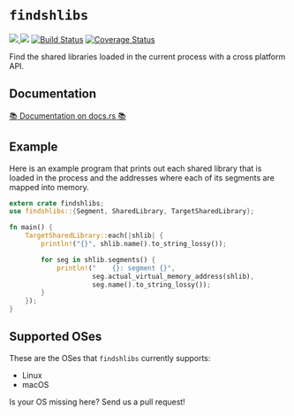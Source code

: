 # `findshlibs`

[![](http://meritbadge.herokuapp.com/findshlibs) ![](https://img.shields.io/crates/d/findshlibs.png)](https://crates.io/crates/findshlibs) [![Build Status](https://travis-ci.org/fitzgen/findshlibs.png?branch=master)](https://travis-ci.org/fitzgen/findshlibs) [![Coverage Status](https://coveralls.io/repos/github/fitzgen/findshlibs/badge.svg?branch=master)](https://coveralls.io/github/fitzgen/findshlibs?branch=master)

Find the shared libraries loaded in the current process with a cross platform
API.

## Documentation

[📚 Documentation on docs.rs 📚](https://docs.rs/findshlibs)

## Example

Here is an example program that prints out each shared library that is
loaded in the process and the addresses where each of its segments are
mapped into memory.

```rust
extern crate findshlibs;
use findshlibs::{Segment, SharedLibrary, TargetSharedLibrary};

fn main() {
    TargetSharedLibrary::each(|shlib| {
        println!("{}", shlib.name().to_string_lossy());

        for seg in shlib.segments() {
            println!("    {}: segment {}",
                     seg.actual_virtual_memory_address(shlib),
                     seg.name().to_string_lossy());
        }
    });
}
```

## Supported OSes

These are the OSes that `findshlibs` currently supports:

* Linux
* macOS

Is your OS missing here? Send us a pull request!
